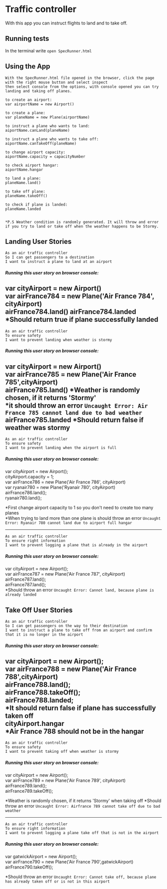 # Traffic controller

With this app you can instruct flights to land and to take off.

## Running tests
In the terminal write `open SpecRunner.html`

## Using the App

```
With the SpecRunner.html file opened in the browser, click the page with the right mouse button and select inspect
then select console from the options, with console opened you can try landing and taking off planes.

to create an airport:
var airportName = new Airport()

to create a plane:
var planeName = new Plane(airportName)

to instruct a plane who wants to land:
aiportName.canLand(planeName)

to instruct a plane who wants to take off:
aiportName.canTakeOff(planeName)

to change airport capacity:
aiportName.capacity = capacityNumber

to check airport hangar:
aiportName.hangar

to land a plane:
planeName.land()

to take off plane:
planeName.takeOff()

to check if plane is landed:
planeName.landed


*P.S Weather condition is randomly generated. It will throw and error if you try to land or take off when the weather happens to be Stormy.

```

## Landing User Stories
```
As an air traffic controller
So I can get passengers to a destination
I want to instruct a plane to land at an airport
```

##### Running this user story on browser console:
var cityAirport = new Airport()\
var airFrance784 = new Plane('Air France 784', cityAirport)\
airFrance784.land()
airFrance784.landed
*Should return true if plane successfully landed
----

```
As an air traffic controller
To ensure safety
I want to prevent landing when weather is stormy
```

##### Running this user story on browser console:
var cityAirport = new Airport()\
var airFrance785 = new Plane('Air France 785',cityAirport)\
airFrance785.land()
*Weather is randomly chosen, if it returns 'Stormy'\
*it should throw an error `Uncaught Error: Air France 785 cannot land due to bad weather`
airFrance785.landed
*Should return false if weather was stormy
----

```
As an air traffic controller
To ensure safety
I want to prevent landing when the airport is full
```
##### Running this user story on browser console:
var cityAirport = new Airport();\
cityAirport.capacity = 1;\
var airFrance786 = new Plane('Air France 786', cityAirport)\
var ryanair780 = new Plane('Ryanair 780', cityAirport)\
airFrance786.land();\
ryanair780.land();

*First change airport capacity to 1 so you don't need to create too many planes\
*When trying to land more than one plane is should throw an error `Uncaught Error: Ryanair 780 cannot land due to airport full hangar`

----

```
As an air traffic controller
To ensure right information
I want to prevent logging a plane that is already in the airport
```

##### Running this user story on browser console:
var cityAirport = new Airport();\
var airFrance787 = new Plane('Air France 787', cityAirport)\
airFrance787.land();\
airFrance787.land();\
*Should throw an error `Uncaught Error: Cannot land, because plane is already landed`

## Take Off User Stories

```
As an air traffic controller
So I can get passengers on the way to their destination
I want to instruct a plane to take off from an airport and confirm that it is no longer in the airport
```

##### Running this user story on browser console:
var cityAirport = new Airport();\
var airFrance788 = new Plane('Air France 788',cityAirport)\
airFrance788.land();\
airFrance788.takeOff();\
airFrance788.landed;\
*It should return false if plane has successfully taken off\
cityAirport.hangar\
*Air France 788 should not be in the hangar
----

```
As an air traffic controller
To ensure safety
I want to prevent taking off when weather is stormy
```

##### Running this user story on browser console:
var cityAirport = new Airport();\
var airFrance789 = new Plane('Air France 789', cityAirport)\
airFrance789.land();\
airFrance789.takeOff();

*Weather is randomly chosen, if it returns 'Stormy' when taking off
*Should throw an error `Uncaught Error: Airfrance 789 cannot take off due to bad weather`

----

```
As an air traffic controller
To ensure right information
I want to prevent logging a plane take off that is not in the airport
```

##### Running this user story on browser console:
var gatwickAirport = new Airport();\
var airFrance790 = new Plane('Air France 790',gatwickAirport)\
airFrance790.takeOff();

*Should throw an error `Uncaught Error: Cannot take off, because plane has already taken off or is not in this airport`

